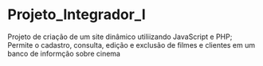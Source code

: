 # Projeto_Integrador_I
Projeto de criação de um site dinâmico utiliizando JavaScript e PHP; Permite o cadastro, consulta, edição e exclusão de filmes e clientes em um banco de informção sobre cinema
